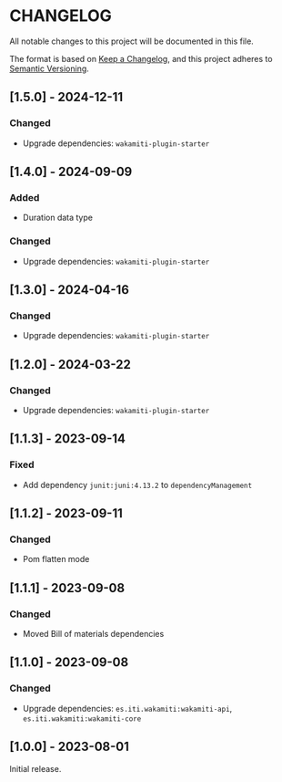 # CHANGELOG

All notable changes to this project will be documented in this file.

The format is based on [Keep a Changelog][1],
and this project adheres to [Semantic Versioning][2].


## [1.5.0] - 2024-12-11

### Changed
- Upgrade dependencies: `wakamiti-plugin-starter`


## [1.4.0] - 2024-09-09

### Added
- Duration data type

### Changed
- Upgrade dependencies: `wakamiti-plugin-starter`


## [1.3.0] - 2024-04-16

### Changed
- Upgrade dependencies: `wakamiti-plugin-starter`


## [1.2.0] - 2024-03-22

### Changed
- Upgrade dependencies: `wakamiti-plugin-starter`


## [1.1.3] - 2023-09-14

### Fixed
- Add dependency `junit:juni:4.13.2` to `dependencyManagement`


## [1.1.2] - 2023-09-11

### Changed
- Pom flatten mode


## [1.1.1] - 2023-09-08

### Changed
- Moved Bill of materials dependencies


## [1.1.0] - 2023-09-08

### Changed
- Upgrade dependencies: `es.iti.wakamiti:wakamiti-api`, `es.iti.wakamiti:wakamiti-core`


## [1.0.0] - 2023-08-01

Initial release.  


[1]: <https://keepachangelog.com/en/1.0.0/>
[2]: <https://semver.org>